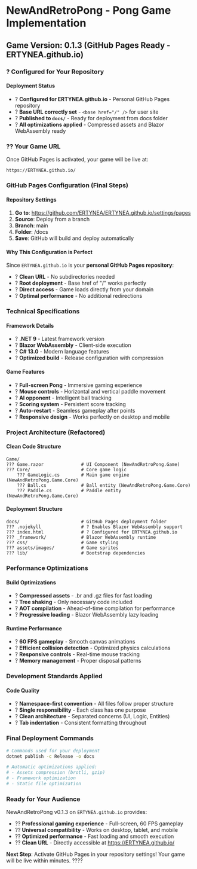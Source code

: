 # NewAndRetroPong - Pong Game Implementation

## Game Version: 0.1.3 (GitHub Pages Ready - ERTYNEA.github.io)

### ? Configured for Your Repository

#### Deployment Status
- ? **Configured for ERTYNEA.github.io** - Personal GitHub Pages repository
- ? **Base URL correctly set** - `<base href="/" />` for user site
- ? **Published to `docs/`** - Ready for deployment from docs folder
- ? **All optimizations applied** - Compressed assets and Blazor WebAssembly ready

### ?? Your Game URL

Once GitHub Pages is activated, your game will be live at:
```
https://ERTYNEA.github.io/
```

### GitHub Pages Configuration (Final Steps)

#### Repository Settings
1. **Go to**: https://github.com/ERTYNEA/ERTYNEA.github.io/settings/pages
2. **Source**: Deploy from a branch
3. **Branch**: main
4. **Folder**: /docs
5. **Save**: GitHub will build and deploy automatically

#### Why This Configuration is Perfect
Since `ERTYNEA.github.io` is your **personal GitHub Pages repository**:
- ? **Clean URL** - No subdirectories needed
- ? **Root deployment** - Base href of "/" works perfectly
- ? **Direct access** - Game loads directly from your domain
- ? **Optimal performance** - No additional redirections

### Technical Specifications

#### Framework Details
- ? **.NET 9** - Latest framework version
- ? **Blazor WebAssembly** - Client-side execution
- ? **C# 13.0** - Modern language features
- ? **Optimized build** - Release configuration with compression

#### Game Features
- ? **Full-screen Pong** - Immersive gaming experience
- ? **Mouse controls** - Horizontal and vertical paddle movement  
- ? **AI opponent** - Intelligent ball tracking
- ? **Scoring system** - Persistent score tracking
- ? **Auto-restart** - Seamless gameplay after points
- ? **Responsive design** - Works perfectly on desktop and mobile

### Project Architecture (Refactored)

#### Clean Code Structure
```
Game/
??? Game.razor              # UI Component (NewAndRetroPong.Game)
??? Core/                   # Core game logic
    ??? GameLogic.cs        # Main game engine (NewAndRetroPong.Game.Core)
    ??? Ball.cs             # Ball entity (NewAndRetroPong.Game.Core)
    ??? Paddle.cs           # Paddle entity (NewAndRetroPong.Game.Core)
```

#### Deployment Structure
```
docs/                       # GitHub Pages deployment folder
??? .nojekyll               # ? Enables Blazor WebAssembly support
??? index.html              # ? Configured for ERTYNEA.github.io
??? _framework/             # Blazor WebAssembly runtime
??? css/                    # Game styling
??? assets/images/          # Game sprites
??? lib/                    # Bootstrap dependencies
```

### Performance Optimizations

#### Build Optimizations
- ? **Compressed assets** - .br and .gz files for fast loading
- ? **Tree shaking** - Only necessary code included
- ? **AOT compilation** - Ahead-of-time compilation for performance
- ? **Progressive loading** - Blazor WebAssembly lazy loading

#### Runtime Performance
- ? **60 FPS gameplay** - Smooth canvas animations
- ? **Efficient collision detection** - Optimized physics calculations
- ? **Responsive controls** - Real-time mouse tracking
- ? **Memory management** - Proper disposal patterns

### Development Standards Applied

#### Code Quality
- ? **Namespace-first convention** - All files follow proper structure
- ? **Single responsibility** - Each class has one purpose
- ? **Clean architecture** - Separated concerns (UI, Logic, Entities)
- ? **Tab indentation** - Consistent formatting throughout

### Final Deployment Commands

```bash
# Commands used for your deployment
dotnet publish -c Release -o docs

# Automatic optimizations applied:
# - Assets compression (brotli, gzip)
# - Framework optimization
# - Static file optimization
```

### Ready for Your Audience

NewAndRetroPong v0.1.3 on `ERTYNEA.github.io` provides:
- ?? **Professional gaming experience** - Full-screen, 60 FPS gameplay
- ?? **Universal compatibility** - Works on desktop, tablet, and mobile
- ?? **Optimized performance** - Fast loading and smooth execution
- ?? **Clean URL** - Directly accessible at https://ERTYNEA.github.io/

**Next Step**: Activate GitHub Pages in your repository settings! Your game will be live within minutes. ????
